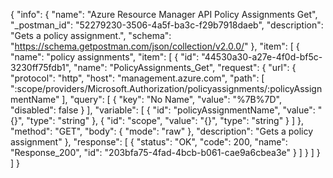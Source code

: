 {
  "info": {
    "name": "Azure Resource Manager API Policy Assignments Get",
    "_postman_id": "52279230-3506-4a5f-ba3c-f29b7918daeb",
    "description": "Gets a policy assignment.",
    "schema": "https://schema.getpostman.com/json/collection/v2.0.0/"
  },
  "item": [
    {
      "name": "policy assignments",
      "item": [
        {
          "id": "44530a30-a27e-4f0d-bf5c-3230ff75fdb1",
          "name": "PolicyAssignments_Get",
          "request": {
            "url": {
              "protocol": "http",
              "host": "management.azure.com",
              "path": [
                ":scope/providers/Microsoft.Authorization/policyassignments/:policyAssignmentName"
              ],
              "query": [
                {
                  "key": "No Name",
                  "value": "%7B%7D",
                  "disabled": false
                }
              ],
              "variable": [
                {
                  "id": "policyAssignmentName",
                  "value": "{}",
                  "type": "string"
                },
                {
                  "id": "scope",
                  "value": "{}",
                  "type": "string"
                }
              ]
            },
            "method": "GET",
            "body": {
              "mode": "raw"
            },
            "description": "Gets a policy assignment"
          },
          "response": [
            {
              "status": "OK",
              "code": 200,
              "name": "Response_200",
              "id": "203bfa75-4fad-4bcb-b061-cae9a6cbea3e"
            }
          ]
        }
      ]
    }
  ]
}